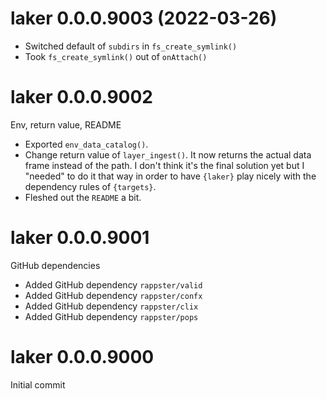 # laker 0.0.0.9003 (2022-03-26)

- Switched default of `subdirs` in `fs_create_symlink()`
- Took `fs_create_symlink()` out of `onAttach()`

# laker 0.0.0.9002

Env, return value, README

- Exported `env_data_catalog()`.
- Change return value of `layer_ingest()`. It now returns the actual data frame
instead of the path. I don't think it's the final solution yet but I "needed" to
do it that way in order to have `{laker}` play nicely with the dependency rules
of `{targets}`.
- Fleshed out the `README` a bit.

# laker 0.0.0.9001

GitHub dependencies

- Added GitHub dependency `rappster/valid`
- Added GitHub dependency `rappster/confx`
- Added GitHub dependency `rappster/clix`
- Added GitHub dependency `rappster/pops`

# laker 0.0.0.9000

Initial commit
